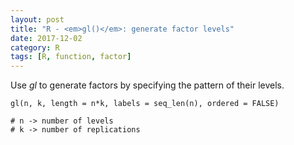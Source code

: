 ```yaml
---
layout: post
title: "R - <em>gl()</em>: generate factor levels"
date: 2017-12-02
category: R
tags: [R, function, factor]
---
```


Use <em>gl</em> to generate factors by specifying the pattern of their levels.

```
gl(n, k, length = n*k, labels = seq_len(n), ordered = FALSE)

# n -> number of levels
# k -> number of replications
```
   

